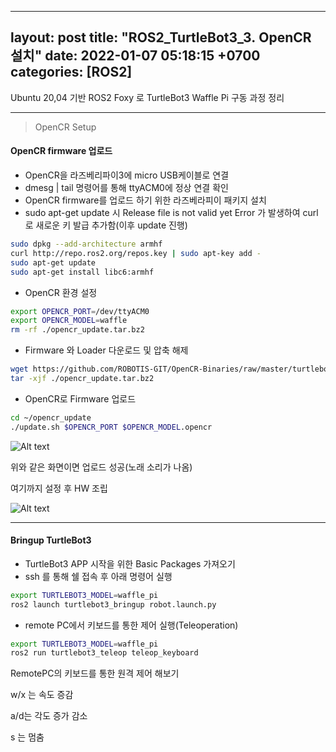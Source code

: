    ---
layout: post
title:  "ROS2_TurtleBot3_3.&nbsp;OpenCR 설치"
date:   2022-01-07 05:18:15 +0700
categories: [ROS2]
---

Ubuntu 20,04 기반 ROS2 Foxy 로 TurtleBot3 Waffle Pi 구동 과정 정리

---

> OpenCR Setup

#### OpenCR firmware 업로드

- OpenCR을 라즈베리파이3에 micro USB케이블로 연결
- dmesg | tail 명령어를 통해 ttyACM0에 정상 연결 확인
- OpenCR firmware를 업로드 하기 위한 라즈베라피이 패키지 설치
- sudo apt-get update 시 Release file is not valid yet Error 가 발생하여 curl로 새로운 키 발급 추가함(이후 update 진행)

``` bash
sudo dpkg --add-architecture armhf
curl http://repo.ros2.org/repos.key | sudo apt-key add -
sudo apt-get update
sudo apt-get install libc6:armhf
```

- OpenCR 환경 설정

``` bash
export OPENCR_PORT=/dev/ttyACM0
export OPENCR_MODEL=waffle
rm -rf ./opencr_update.tar.bz2
```

- Firmware 와 Loader 다운로드 및 압축 해제

``` bash
wget https://github.com/ROBOTIS-GIT/OpenCR-Binaries/raw/master/turtlebot3/ROS2/latest/opencr_update.tar.bz2
tar -xjf ./opencr_update.tar.bz2
```

- OpenCR로 Firmware 업로드

``` bash
cd ~/opencr_update
./update.sh $OPENCR_PORT $OPENCR_MODEL.opencr
```

![Alt text](http://leesangwon0114.github.io/static/img/ROS2/3.1.png)

위와 같은 화면이면 업로드 성공(노래 소리가 나옴)

여기까지 설정 후 HW 조립

![Alt text](http://leesangwon0114.github.io/static/img/ROS2/3.2.jpg)

---

#### Bringup TurtleBot3 
- TurtleBot3 APP 시작을 위한 Basic Packages 가져오기
- ssh 를 통해 쉘 접속 후 아래 명령어 실행

``` bash
export TURTLEBOT3_MODEL=waffle_pi
ros2 launch turtlebot3_bringup robot.launch.py
```

- remote PC에서 키보드를 통한 제어 실행(Teleoperation)

``` bash
export TURTLEBOT3_MODEL=waffle_pi
ros2 run turtlebot3_teleop teleop_keyboard
```
RemotePC의 키보드를 통한 원격 제어 해보기

w/x 는 속도 증감

a/d는 각도 증가 감소

s 는 멈춤
